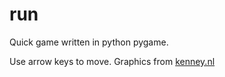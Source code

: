 # run
Quick game written in python pygame.

Use arrow keys to move. Graphics from [kenney.nl][1]

[1]: kenney.nl


